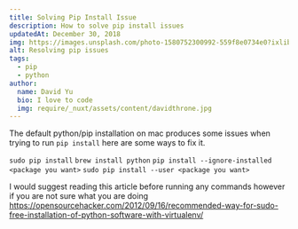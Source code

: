 ```yaml
---
title: Solving Pip Install Issue
description: How to solve pip install issues
updatedAt: December 30, 2018
img: https://images.unsplash.com/photo-1580752300992-559f8e0734e0?ixlib=rb-1.2.1&ixid=eyJhcHBfaWQiOjEyMDd9&auto=format&fit=crop&w=634&q=80
alt: Resolving pip issues
tags:
  - pip
  - python
author:
  name: David Yu
  bio: I love to code
  img: require/_nuxt/assets/content/davidthrone.jpg
---
```


The default python/pip installation on mac produces some issues when trying to run `pip install` here are some ways to fix it.

`sudo pip install`
`brew install python`
`pip install --ignore-installed <package you want>`
`sudo pip install --user <package you want>`

I would suggest reading this article before running any commands however if you are not sure what you are doing https://opensourcehacker.com/2012/09/16/recommended-way-for-sudo-free-installation-of-python-software-with-virtualenv/
